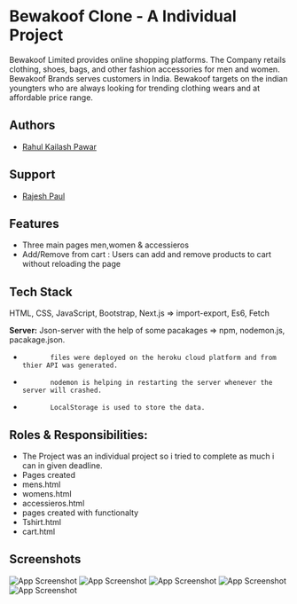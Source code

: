 
# Bewakoof Clone - A Individual Project

Bewakoof Limited provides online shopping platforms. The Company retails clothing, shoes, bags, and other fashion accessories for men and women. Bewakoof Brands serves customers in India.
Bewakoof targets on the indian youngters who are always looking for trending clothing wears and at affordable price range.


## Authors

- [Rahul Kailash Pawar](https://github.com/Rahul7874)

## Support

- [Rajesh Paul](https://github.com/Rpaul88)

## Features

- Three main pages men,women & accessieros
- Add/Remove from cart : Users can add and remove products to cart without reloading the page 

## Tech Stack

HTML, CSS, JavaScript, Bootstrap, Next.js => import-export, Es6, Fetch

**Server:** Json-server with the help of some pacakages => npm, nodemon.js, pacakage.json.
-            files were deployed on the heroku cloud platform and from thier API was generated.
-            nodemon is helping in restarting the server whenever the server will crashed.
-            LocalStorage is used to store the data.


## Roles & Responsibilities:
- The Project was an individual project so i tried to complete as much i can in given deadline. 
- Pages created
- mens.html
- womens.html
- accessieros.html
- pages created with functionalty
- Tshirt.html
- cart.html


## Screenshots

![App Screenshot](https://i.im.ge/2022/06/17/r4l1ur.png)
![App Screenshot](https://i.im.ge/2022/06/17/r4l25W.png)
![App Screenshot](https://i.im.ge/2022/06/17/r4lS80.png)
![App Screenshot](https://i.im.ge/2022/06/17/r4laxL.png)
![App Screenshot](https://i.im.ge/2022/06/17/r4rEHx.md.png)